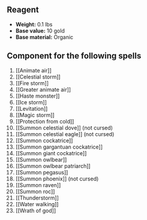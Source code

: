 ## Reagent
- **Weight:** 0.1 lbs
- **Base value:** 10 gold
- **Base material:** Organic
## Component for the following spells
1. [[Animate air]]
2. [[Celestial storm]]
3. [[Fire storm]]
4. [[Greater animate air]]
5. [[Haste monster]]
6. [[Ice storm]]
7. [[Levitation]]
8. [[Magic storm]]
9. [[Protection from cold]]
10. [[Summon celestial dove]] (not cursed)
11. [[Summon celestial eagle]] (not cursed)
12. [[Summon cockatrice]]
13. [[Summon gargantuan cockatrice]]
14. [[Summon giant cockatrice]]
15. [[Summon owlbear]]
16. [[Summon owlbear patriarch]]
17. [[Summon pegasus]]
18. [[Summon phoenix]] (not cursed)
19. [[Summon raven]]
20. [[Summon roc]]
21. [[Thunderstorm]]
22. [[Water walking]]
23. [[Wrath of god]]
